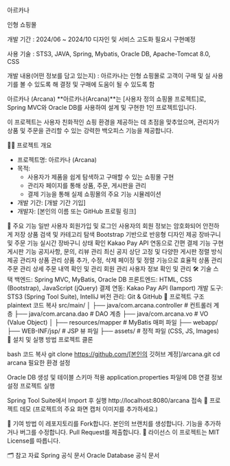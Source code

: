 아르카나

인형 쇼핑몰

개발 기간 : 2024/06 ~ 2024/10
디자인 및 서비스 고도화 필요시 구현예정

사용 기술 : STS3, JAVA, Spring, Mybatis, Oracle DB, Apache-Tomcat 8.0, CSS

개발 내용(어떤 정보를 담고 있는지) : 아르카나는 인형 쇼핑몰로 고객이 구매 및 실 사용기를 볼 수 있도록 해 결정 및 구매에 도움이 될 수 있도록 함


아르카나 (Arcana)
**아르카나(Arcana)**는 [사용자 정의 쇼핑몰 프로젝트]로, Spring MVC와 Oracle DB를 사용하여 설계 및 구현한 1인 프로젝트입니다.

이 프로젝트는 사용자 친화적인 쇼핑 환경을 제공하는 데 초점을 맞추었으며, 관리자가 상품 및 주문을 관리할 수 있는 강력한 백오피스 기능을 제공합니다.

🧙‍♂️ 프로젝트 개요
* 프로젝트명: 아르카나 (Arcana)
* 목적:
    + 사용자가 제품을 쉽게 탐색하고 구매할 수 있는 쇼핑몰 구현
    + 관리자 페이지를 통해 상품, 주문, 게시판을 관리
    + 결제 기능을 통해 실제 쇼핑몰의 주요 기능 시뮬레이션
* 개발 기간: [개발 기간 기입]
* 개발자: [본인의 이름 또는 GitHub 프로필 링크]

📌 주요 기능
일반 사용자
회원가입 및 로그인
사용자의 회원 정보는 암호화되어 안전하게 저장
상품 검색 및 카테고리 탐색
Bootstrap 기반으로 반응형 디자인 제공
장바구니 및 주문 기능
실시간 장바구니 상태 확인
Kakao Pay API 연동으로 간편 결제 기능 구현
게시판 기능
공지사항, 문의, 리뷰 관리
최신 공지 상단 고정 및 다양한 게시판 정렬 방식 제공
관리자
상품 관리
상품 추가, 수정, 삭제
페이징 및 정렬 기능으로 효율적 상품 관리
주문 관리
상세 주문 내역 확인 및 관리
회원 관리
사용자 정보 확인 및 관리
🛠 기술 스택
백엔드: Spring MVC, MyBatis, Oracle DB
프론트엔드: HTML, CSS (Bootstrap), JavaScript (jQuery)
결제 연동: Kakao Pay API (Iamport)
개발 도구: STS3 (Spring Tool Suite), IntelliJ
버전 관리: Git & GitHub
📂 프로젝트 구조
plaintext
코드 복사
src/main/
│
├── java/com.arcana.controller      # 컨트롤러 계층
├── java/com.arcana.dao             # DAO 계층
├── java/com.arcana.vo              # VO (Value Object)
│
├── resources/mapper                # MyBatis 매퍼 파일
├── webapp/
    ├── WEB-INF/jsp/               # JSP 뷰 파일
    ├── assets/                    # 정적 파일 (CSS, JS, Images)
🚀 설치 및 실행 방법
프로젝트 클론

bash
코드 복사
git clone https://github.com/[본인의 깃허브 계정]/arcana.git
cd arcana
필요한 환경 설정

Oracle DB 생성 및 테이블 스키마 적용
application.properties 파일에 DB 연결 정보 설정
프로젝트 실행

Spring Tool Suite에서 Import 후 실행
http://localhost:8080/arcana 접속
📸 프로젝트 데모
(프로젝트의 주요 화면 캡처 이미지를 추가하세요.)

🤝 기여 방법
이 레포지토리를 Fork합니다.
본인의 브랜치를 생성합니다.
기능을 추가하거나 버그를 수정합니다.
Pull Request를 제출합니다.
📄 라이선스
이 프로젝트는 MIT License를 따릅니다.

🗂 참고 자료
Spring 공식 문서
Oracle Database 공식 문서

